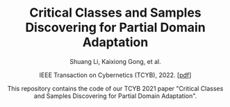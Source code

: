 <div align="center">
 
# Critical Classes and Samples Discovering for Partial Domain Adaptation

Shuang Li, Kaixiong Gong, et al.

IEEE Transaction on Cybernetics (TCYB), 2022.  [[pdf](https://scholar.google.com/citations?view_op=view_citation&hl=zh-CN&user=kBVshUUAAAAJ&citation_for_view=kBVshUUAAAAJ:Se3iqnhoufwC)]
 
 
This repository contains the code of our TCYB 2021 paper "Critical Classes and Samples Discovering for Partial Domain Adaptation".

